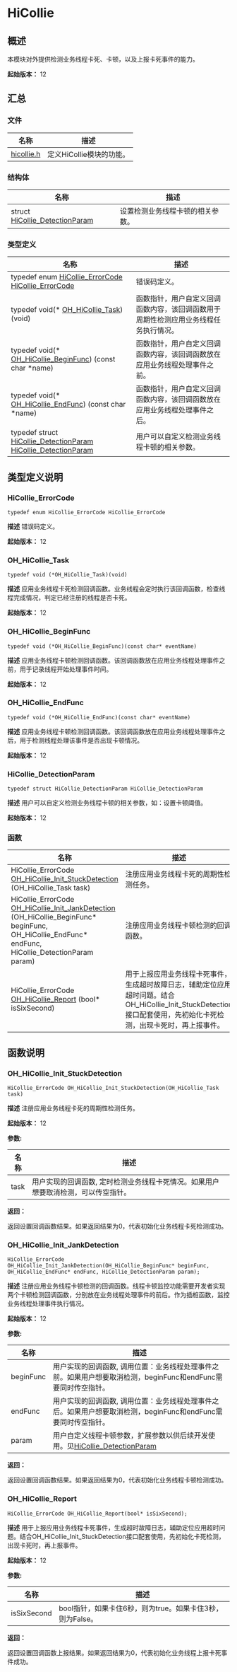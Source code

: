 # HiCollie

## 概述

本模块对外提供检测业务线程卡死、卡顿，以及上报卡死事件的能力。

**起始版本：** 12

## 汇总

### 文件

| 名称 | 描述 |
| -------- | -------- |
| [hicollie.h](hicollie_8h.md) | 定义HiCollie模块的功能。 |

### 结构体

| 名称 | 描述 |
| -------- | -------- |
| struct  [HiCollie_DetectionParam](_hi_hicollie___detection_param.md) | 设置检测业务线程卡顿的相关参数。 |

### 类型定义

| 名称 | 描述 |
| -------- | -------- |
| typedef enum [HiCollie_ErrorCode](errorcode-hiviewdfx-hicollie.md) [HiCollie_ErrorCode](#hicollie_errorcode) | 错误码定义。 |
| typedef void(\* [OH_HiCollie_Task](#oh_hicollie_task)) (void) | 函数指针，用户自定义回调函数内容，该回调函数用于周期性检测应用业务线程任务执行情况。 |
| typedef void(\* [OH_HiCollie_BeginFunc](#oh_hicollie_beginfunc)) (const char \*name) | 函数指针，用户自定义回调函数内容，该回调函数放在应用业务线程处理事件之前。 |
| typedef void(\* [OH_HiCollie_EndFunc](#oh_hicollie_endfunc)) (const char \*name) | 函数指针，用户自定义回调函数内容，该回调函数放在应用业务线程处理事件之后。 |
| typedef struct [HiCollie_DetectionParam](_hi_hicollie___detection_param.md) [HiCollie_DetectionParam](#hicollie_detectionparam) | 用户可以自定义检测业务线程卡顿的相关参数。 |

## 类型定义说明

### HiCollie_ErrorCode

```
typedef enum HiCollie_ErrorCode HiCollie_ErrorCode
```

**描述**
错误码定义。

**起始版本：** 12

### OH_HiCollie_Task

```
typedef void (*OH_HiCollie_Task)(void)
```

**描述**
应用业务线程卡死检测回调函数。业务线程会定时执行该回调函数，检查线程完成情况，判定已经注册的线程是否卡死。

**起始版本：** 12


### OH_HiCollie_BeginFunc

```
typedef void (*OH_HiCollie_BeginFunc)(const char* eventName)
```

**描述**
应用业务线程卡顿检测回调函数。该回调函数放在应用业务线程处理事件之前，用于记录线程开始处理事件时间。

**起始版本：** 12

### OH_HiCollie_EndFunc

```
typedef void (*OH_HiCollie_EndFunc)(const char* eventName)
```

**描述**
应用业务线程卡顿检测回调函数。该回调函数放在应用业务线程处理事件之后，用于检测线程处理该事件是否出现卡顿情况。

**起始版本：** 12

### HiCollie_DetectionParam

```
typedef struct HiCollie_DetectionParam HiCollie_DetectionParam
```

**描述**
用户可以自定义检测业务线程卡顿的相关参数，如：设置卡顿阈值。

**起始版本：** 12

### 函数

| 名称 | 描述 |
| -------- | -------- |
| HiCollie_ErrorCode [OH_HiCollie_Init_StuckDetection](_hi_hicollie.md#oh_hicollie_init_stuckdetection) (OH_HiCollie_Task task) | 注册应用业务线程卡死的周期性检测任务。  |
| HiCollie_ErrorCode [OH_HiCollie_Init_JankDetection](_hi_hicollie.md#oh_hicollie_init_jankdetection) (OH_HiCollie_BeginFunc\* beginFunc, OH_HiCollie_EndFunc\* endFunc, HiCollie_DetectionParam param) | 注册应用业务线程卡顿检测的回调函数。  |
| HiCollie_ErrorCode [OH_HiCollie_Report](_hi_hicollie.md#oh_hicollie_report) (bool\* isSixSecond) | 用于上报应用业务线程卡死事件，生成超时故障日志，辅助定位应用超时问题。结合OH_HiCollie_Init_StuckDetection接口配套使用，先初始化卡死检测，出现卡死时，再上报事件。  |

## 函数说明

### OH_HiCollie_Init_StuckDetection

```
HiCollie_ErrorCode OH_HiCollie_Init_StuckDetection(OH_HiCollie_Task task)
```

**描述**
注册应用业务线程卡死的周期性检测任务。

**起始版本：** 12

**参数:**

| 名称 | 描述 |
| -------- | -------- |
| task | 用户实现的回调函数, 定时检测业务线程卡死情况。如果用户想要取消检测，可以传空指针。 |

**返回：**

返回设置回调函数结果。如果返回结果为0，代表初始化业务线程卡死检测成功。

### OH_HiCollie_Init_JankDetection

```
HiCollie_ErrorCode OH_HiCollie_Init_JankDetection(OH_HiCollie_BeginFunc* beginFunc, OH_HiCollie_EndFunc* endFunc, HiCollie_DetectionParam param);
```

**描述**
注册应用业务线程卡顿检测的回调函数。线程卡顿监控功能需要开发者实现两个卡顿检测回调函数，分别放在业务线程处理事件的前后。作为插桩函数，监控业务线程处理事件执行情况。

**起始版本：** 12

**参数:**

| 名称 | 描述 |
| -------- | -------- |
| beginFunc | 用户实现的回调函数, 调用位置：业务线程处理事件之前。如果用户想要取消检测，beginFunc和endFunc需要同时传空指针。 |
| endFunc | 用户实现的回调函数, 调用位置：业务线程处理事件之后。如果用户想要取消检测，beginFunc和endFunc需要同时传空指针。 |
| param | 用户自定义线程卡顿参数，扩展参数以供后续开发使用。见[HiCollie_DetectionParam](_hi_hicollie___detection_param.md) |

**返回：**

返回设置回调函数结果。如果返回结果为0，代表初始化业务线程卡顿检测成功。

### OH_HiCollie_Report

```
HiCollie_ErrorCode OH_HiCollie_Report(bool* isSixSecond);
```

**描述**
用于上报应用业务线程卡死事件，生成超时故障日志，辅助定位应用超时问题。结合OH_HiCollie_Init_StuckDetection接口配套使用，先初始化卡死检测，出现卡死时，再上报事件。

**起始版本：** 12

**参数:**

| 名称 | 描述 |
| -------- | -------- |
| isSixSecond | bool指针，如果卡住6秒，则为true。如果卡住3秒，则为False。 |

**返回：**

返回设置回调函数上报结果。如果返回结果为0，代表初始化业务线程上报卡死事件成功。
